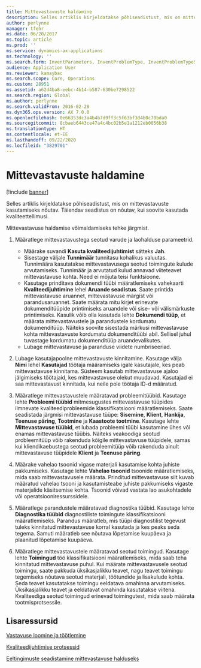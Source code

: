 ```yaml
---
title: Mittevastavuste haldamine
description: Selles artiklis kirjeldatakse põhiseadistust, mis on mittevastavuste kasutamiseks nõutav. Täiendav seadistus on nõutav, kui soovite kasutada kvaliteettellimusi.
author: perlynne
manager: tfehr
ms.date: 06/20/2017
ms.topic: article
ms.prod: ''
ms.service: dynamics-ax-applications
ms.technology: ''
ms.search.form: InventParameters, InventProblemType, InventProblemTypeSetup, InventQuarantineZone, InventTestDiagnosticType, InventTestReportSetup, SysUserManagement, InventTestRelatedOperations
audience: Application User
ms.reviewer: kamaybac
ms.search.scope: Core, Operations
ms.custom: 28951
ms.assetid: a62d4ba8-eebc-4b14-b587-630be7298522
ms.search.region: Global
ms.author: perlynne
ms.search.validFrom: 2016-02-28
ms.dyn365.ops.version: AX 7.0.0
ms.openlocfilehash: 0e66353dc3a4b4b7d9ff3c5f63bf3d4b0c70bda0
ms.sourcegitcommit: 8cbaeb6443ce47a4c4bc02b5e1a1212eb0056b38
ms.translationtype: HT
ms.contentlocale: et-EE
ms.lasthandoff: 09/22/2020
ms.locfileid: "3829701"
---
```

# <a name="nonconformance-management"></a>Mittevastavuste haldamine

[!include [banner](../includes/banner.md)]

Selles artiklis kirjeldatakse põhiseadistust, mis on mittevastavuste kasutamiseks nõutav. Täiendav seadistus on nõutav, kui soovite kasutada kvaliteettellimusi.

Mittevastavuse haldamise võimaldamiseks tehke järgmist.

1.  Määratlege mittevastavustega seotud varude ja laohalduse parameetrid.
    -   Määrake suvandi **Kasuta kvaliteedijuhtimist** sätteks **Jah**.
    -   Sisestage väljale **Tunnimäär** tunnitasu kohalikus valuutas. Tunnimäära kasutatakse mittevastavusega seotud toimingute kulude arvutamiseks. Tunnimäär ja arvutatud kulud annavad viiteteavet mittevastavuse kohta. Need ei mõjuta teisi funktsioone.
    -   Kasutage prinditava dokumendi tüübi määratlemiseks vahekaarti **Kvaliteedijuhtimine** lehel **Aruande seadistus**. Saate printida mittevastavuse aruannet, mittevastavuse märgist või parandusaruannet. Saate määrata mitu kirjet erinevate dokumenditüüpide printimiseks aruandele või sise- või välismärkuste printimiseks. Kasulik võib olla kasutada lehte **Dokumendi tüüp**, et määrata mittevastavustele ja parandustele kordumatu dokumenditüüp. Näiteks soovite sisestada märkusi mittevastavuse kohta mittevastavuste kordumatu dokumenditüübi abil. Sellisel juhul tuvastage kordumatu dokumenditüüp aruandevalikutes.
    -   Lubage mittevastavuse ja paranduse viidete numbriseeriad.

2.  Lubage kasutajapoolne mittevastavuste kinnitamine. Kasutage välja **Nimi** lehel **Kasutajad** töötaja määramiseks igale kasutajale, kes peab mittevastavuse kinnitama. Süsteem kasutab mittevastavuse ajaloo jälgimiseks töötajaid, kes mittevastavuse olekut muudavad. Kasutajad ei saa mittevastavust kinnitada, kui neile pole töötaja ID-d määratud.
3.  Määratlege mittevastavustele määratavad probleemitüübid. Kasutage lehte **Probleemi tüübid** mitmesugustes mittevastavuse tüüpides ilmnevate kvaliteediprobleemide klassifikatsiooni määratlemiseks. Saate seadistada järgmisi mittevastavuse tüüpe: **Sisemine**, **Klient**, **Hankija**, **Teenuse päring**, **Tootmine** ja **Kaastoote tootmine**. Kasutage lehte **Mittevastavuse tüübid**, et lubada probleemi tüübi kasutamine ühes või enamas mittevastavuse tüübis. Näiteks veakoodiga seotud probleemitüüp võib rakenduda kõigile mittevastavuse tüüpidele, samas kui kliendikaebustega seotud probleemitüüp võib rakenduda ainult mittevastavuse tüüpidele **Klient** ja **Teenuse päring**.
4.  Määrake vahelao tsoonid vigase materjali kasutamise kohta juhiste pakkumiseks. Kasutage lehte **Vahelao tsoonid** tsoonide määratlemiseks, mida saab mittevastavusele määrata. Prinditud mittevastavuse silt kuvab määratud vahelao tsooni ja kasutamisteabe juhiste pakkumiseks vigaste materjalide käsitsemise kohta. Tsoonid võivad vastata lao asukohtadele või operatsiooniressurssidele.
5.  Määratlege parandustele määratavad diagnostika tüübid. Kasutage lehte **Diagnostika tüübid** diagnostiliste toimingute klassifikatsiooni määratlemiseks. Parandus määratleb, mis tüüpi diagnostilist tegevust tuleks kinnitatud mittevastavuse korral kasutada ja kes peaks seda tegema. Samuti määratleb see nõutava lõpetamise kuupäeva ja plaanitud lõpetamise kuupäeva.
6.  Määratlege mittevastavustele määratavad seotud toimingud. Kasutage lehte **Toimingud** töö klassifikatsiooni määratlemiseks, mida saab teha kinnitatud mittevastavuse puhul. Kui määrate mittevastavusele seotud toimingu, saate pakkuda üksikasjalikku teavet, nagu teavet toimingu tegemiseks nõutava seotud materjali, töötundide ja lisakulude kohta. Seda teavet kasutatakse toimingu eeldatava omahinna arvutamiseks. Üksikasjalikku teavet ja eeldatavat omahinda kasutatakse viitena. Kvaliteediga seotud toimingud erinevad toimingutest, mida saab määrata tootmisprotsessile.


<a name="additional-resources"></a>Lisaressursid
--------

[Vastavuse loomine ja töötlemine](tasks/create-process-non-conformance.md)

[Kvaliteedijuhtimise protsessid](quality-management-processes.md)

[Eeltingimuste seadistamine mittevastavuse halduseks](tasks/set-up-prerequisites-nonconformance-management.md)
